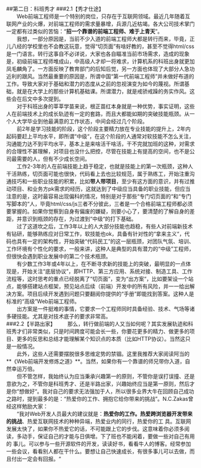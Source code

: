##第二日：科班秀才
###2.1【秀才仕途】  
　　Web前端工程师是一个特别的岗位，只存在于互联网领域。最近几年随着互联网产业的火爆，对前端工程师的需求量暴增，兵源几近枯竭。各大公司技术掌门一定都有过类似的苦恼：“**招一个靠谱的前端工程师、难于上青天**”。  
　　我想，一部分原因是，当前不少入道的前端工程师大都是转行而来，毕竟，正儿八经的学校里也不会教这玩意，觉得“切页面”有啥好教的，甚至不觉得html/css是一门语言。转行这事自不必详说，大家也各自瞄准当前市场需求，造成的现象是，初级前端工程师堆成山，中高级人才却一将难求，计算机系的科班出身就更加凤毛麟角了。一方面反映了教育部门的后知后觉，另一方面也体现了大部分人急功近利的跟风。当然最重要的原因是，所谓中国“第一代前端工程师”并未做好布道的工作。导致大家对于基础和潜力的态度从之前的忽视演变为如今的蔑视。所谓基础，就是在大学上的那些计算机基础课。所谓潜力，就是戒骄戒躁的务实作风。这些会在后文中多次提到。  
　　对于科班出身的莘莘学苗来说，根正苗红本身就是一种优势，事实证明，这些人在前端技术上的成长轨迹有一定的套路，而且大都能如期的突破技能瓶颈。从一个人大学毕业到他最满意的工作状态，中间会经过几个阶段。  
　　前2年是学习技能的阶段，这个阶段主要精力放在专业技能的提升上，2年内起码要赶上平均水平，即所谓“中级“，在这个阶段的人通常对软技能不怎么关注，沟通能力达不到平均水平，基本上是来啥活干啥活，干不完就加班的这种，对需求的合理性不甚理解，对项目也没什么把控，尽管在技能上有提高的空间，也不是公司最需要的人，但有不少成长空间。  
　　工作2-3年的人在前端技能上趋于稳定，也就是技能上的第一次瓶颈，这种人干活熟练，切页面可能也很快，代码看上去也比较规范，属于熟练工，开始注重沟通技巧和一些职业技能的积累，比如**带人带项目**，至少有这方面的意识，并有过推动项目、和业务方pk需求的经历，这就达到了中级应当具备的职业技能，但应当注意的是，这时最容易出现偏科的情况，特别是对于那些“专门切页面的“和“专门写脚本的“人，毕竟html/css/js三者不分彼此，三者是一个合格前端工程师都必须要掌握的。如果你觉察到自身有偏废的嫌疑，则要小心了，要清楚的了解自身的差距，并意识到瓶颈的存在，为过渡到“中级“的打下基础。  
　　过了这道坎之后，工作3年以上的人大部分技能也趋稳，有些人对前端新技术有钻研，能够熟练应对日常工作，软技能也ok，具备有针对性的“拿来主义“，代码也具有一定的架构性，开始突破“代码民工”的这一层瓶颈，对团队气氛、培训、工作环境有个性化的要求，一般来讲，这种人是典型的具有潜力的“中级”工程师，但很快会遇到职业发展中的第二个技术瓶颈。  
　　有少数工作3年或4年以上，在不断寻求新的技能上的突破，最明显的一点体现是，开始关注“底层协议”，即HTTP、第三方应用、系统对接、制造工具、工作流程等，这时思考的重点已经脱离了“切页面”，变为“出方案“，比如要架设一个站点，能够搭建站点框架，预见站点后续（前端）开发中的所有风险，并一一给出解决方案。项目后续开发遇到问题只要翻阅你提供的“手册”即能找到答案。这种人是标准的“高级”Web前端工程师。  
　　出方案是一件挺难的事情，它要求一个工程师同时具备经验、技术、气场等诸多硬技能。尤其是对技术底子的要求非常高。  
###2.2【半路出家】
　　那么，转行做前端的人又当如何呢？其实发展轨迹和科班秀才们非常类似，只是时间跨度可能会长一些，你要花更多的精力、做更多的项目、更多的反思和总结才能理解某个知识点的本质（比如HTTP协议）。当然这只是一般情况。  
　　此外，这些人还需要摆脱很多思维定势的禁锢。这里我推荐大家阅读阿当的**《Web前端开发修炼之道》**。当然，如果你有一个靠谱的师兄带你入道，自然幸运万倍。  
　　但不管怎样，我始终认为应当秉承兴趣第一的原则，不管你是误打误撞、还是意欲为之，不管你是科班秀才、还是半路出家，兴趣始终应当是第一原则，然后才是你“想做好“。我对自己的要求无法强加于人，所以很多业界大牛在回顾自己成功之路时，提到最多的是：“热爱你的工作、拥抱它给你带来的挑战”。N.C.Zakas曾经这样勉励大家：  
　　“我对Web开发人员最大的建议就是：**热爱你的工作。热爱跨浏览器开发带来的挑战**、热爱互联网技术的种种异端，热爱业内的同行，热爱你的工 具。互联网发展太快了，如果你不热爱它的话，不可能跟上它的步伐。这意味着你必须多阅读，多动手，保证自己的才能与日俱增。下了班也不能闲着，要做一些对自己有用的 事儿。可以参与一些开源软件的开发，读读好书，看看牛人的博客。经常参加一些会议，看看别人都在干什么。要想让自己快速成长，有很多事儿可以去做，而且付出一定会有回报。“  

